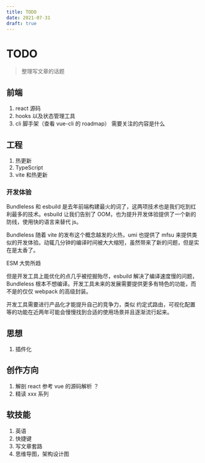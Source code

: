 ```yaml
---
title: TODO
date: 2021-07-31
draft: true
---
```


# TODO

> 整理写文章的话题

## 前端

1. react 源码
2. hooks 以及状态管理工具
3. cli 脚手架（查看 vue-cli 的 roadmap） 需要关注的内容是什么

## 工程

1. 热更新
2. TypeScript
3. vite 和热更新

### 开发体验

Bundleless 和 esbuild 是去年前端构建最火的词了，这两项技术也是我们吃到红利最多的技术。esbuild 让我们告别了 OOM，也为提升开发体验提供了一个新的防线，使用快的语言来替代 js。

Bundleless 随着 vite 的发布这个概念越发的火热，umi 也提供了 mfsu 来提供类似的开发体验。动辄几分钟的编译时间被大大缩短，虽然带来了新的问题，但是实在是太香了。

ESM 大势所趋

但是开发工具上能优化的点几乎被挖掘殆尽，esbuild 解决了编译速度慢的问题，Bundleless 根本不想编译。开发工具未来的发展需要提供更多有特色的功能，而不是的仅仅 webpack 的高级封装。

开发工具需要进行产品化才能提升自己的竞争力，类似 约定式路由，可视化配置等的功能在近两年可能会慢慢找到合适的使用场景并且逐渐流行起来。

## 思想

1. 插件化

## 创作方向

1. 解剖 react 参考 vue 的源码解析 ？
2. 精读 xxx 系列

## 软技能

1. 英语
2. 快捷键
3. 写文章套路
4. 思维导图，架构设计图
